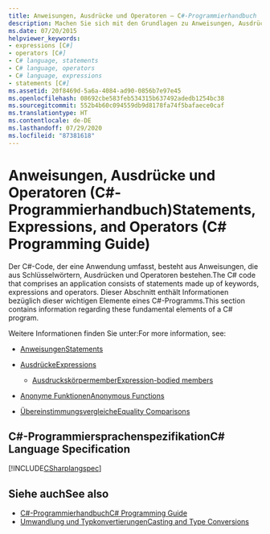 ```yaml
---
title: Anweisungen, Ausdrücke und Operatoren – C#-Programmierhandbuch
description: Machen Sie sich mit den Grundlagen zu Anweisungen, Ausdrücken und Operatoren bei der C#-Programmierung vertraut.
ms.date: 07/20/2015
helpviewer_keywords:
- expressions [C#]
- operators [C#]
- C# language, statements
- C# language, operators
- C# language, expressions
- statements [C#]
ms.assetid: 20f8469d-5a6a-4084-ad90-0856b7e97e45
ms.openlocfilehash: 08692cbe583feb534315b637492adedb1254bc38
ms.sourcegitcommit: 552b4b60c094559db9d8178fa74f5bafaece0caf
ms.translationtype: HT
ms.contentlocale: de-DE
ms.lasthandoff: 07/29/2020
ms.locfileid: "87381618"
---
```

# <a name="statements-expressions-and-operators-c-programming-guide"></a><span data-ttu-id="91eb3-103">Anweisungen, Ausdrücke und Operatoren (C#-Programmierhandbuch)</span><span class="sxs-lookup"><span data-stu-id="91eb3-103">Statements, Expressions, and Operators (C# Programming Guide)</span></span>

<span data-ttu-id="91eb3-104">Der C#-Code, der eine Anwendung umfasst, besteht aus Anweisungen, die aus Schlüsselwörtern, Ausdrücken und Operatoren bestehen.</span><span class="sxs-lookup"><span data-stu-id="91eb3-104">The C# code that comprises an application consists of statements made up of keywords, expressions and operators.</span></span> <span data-ttu-id="91eb3-105">Dieser Abschnitt enthält Informationen bezüglich dieser wichtigen Elemente eines C#-Programms.</span><span class="sxs-lookup"><span data-stu-id="91eb3-105">This section contains information regarding these fundamental elements of a C# program.</span></span>

 <span data-ttu-id="91eb3-106">Weitere Informationen finden Sie unter:</span><span class="sxs-lookup"><span data-stu-id="91eb3-106">For more information, see:</span></span>

- [<span data-ttu-id="91eb3-107">Anweisungen</span><span class="sxs-lookup"><span data-stu-id="91eb3-107">Statements</span></span>](statements.md)

- [<span data-ttu-id="91eb3-108">Ausdrücke</span><span class="sxs-lookup"><span data-stu-id="91eb3-108">Expressions</span></span>](expressions.md)

  - [<span data-ttu-id="91eb3-109">Ausdruckskörpermember</span><span class="sxs-lookup"><span data-stu-id="91eb3-109">Expression-bodied members</span></span>](expression-bodied-members.md)

- [<span data-ttu-id="91eb3-110">Anonyme Funktionen</span><span class="sxs-lookup"><span data-stu-id="91eb3-110">Anonymous Functions</span></span>](anonymous-functions.md)

- [<span data-ttu-id="91eb3-111">Übereinstimmungsvergleiche</span><span class="sxs-lookup"><span data-stu-id="91eb3-111">Equality Comparisons</span></span>](equality-comparisons.md)

## <a name="c-language-specification"></a><span data-ttu-id="91eb3-112">C#-Programmiersprachenspezifikation</span><span class="sxs-lookup"><span data-stu-id="91eb3-112">C# Language Specification</span></span>

[!INCLUDE[CSharplangspec](~/includes/csharplangspec-md.md)]

## <a name="see-also"></a><span data-ttu-id="91eb3-113">Siehe auch</span><span class="sxs-lookup"><span data-stu-id="91eb3-113">See also</span></span>

- [<span data-ttu-id="91eb3-114">C#-Programmierhandbuch</span><span class="sxs-lookup"><span data-stu-id="91eb3-114">C# Programming Guide</span></span>](../index.md)
- [<span data-ttu-id="91eb3-115">Umwandlung und Typkonvertierungen</span><span class="sxs-lookup"><span data-stu-id="91eb3-115">Casting and Type Conversions</span></span>](../types/casting-and-type-conversions.md)
